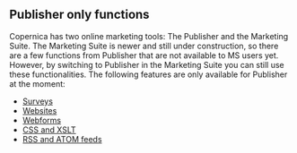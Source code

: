 ## Publisher only functions

Copernica has two online marketing tools: The Publisher and the Marketing 
Suite. The Marketing Suite is newer and still under construction, so 
there are a few functions from Publisher that are not available to MS users 
yet. However, by switching to Publisher in the Marketing Suite you can 
still use these functionalities. The following features are only available 
for Publisher at the moment:

* [Surveys](./surveys)
* [Websites](./websites)
* [Webforms](./web-forms)
* [CSS and XSLT](./css-and-xslt)
* [RSS and ATOM feeds](./rss-and-atom-feeds)
